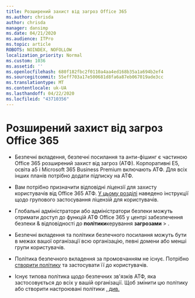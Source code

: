 ```yaml
---
title: Розширений захист від загроз Office 365
ms.author: chrisda
author: chrisda
manager: dansimp
ms.date: 04/21/2020
ms.audience: ITPro
ms.topic: article
ROBOTS: NOINDEX, NOFOLLOW
localization_priority: Normal
ms.custom: 1036
ms.assetid: ''
ms.openlocfilehash: 680f182fbc2f0110a4aa4ed168b35a1a694b2ef4
ms.sourcegitcommit: 55eff703a17e500681d8fa6a87eb067019ade3cc
ms.translationtype: MT
ms.contentlocale: uk-UA
ms.lasthandoff: 04/22/2020
ms.locfileid: "43710356"
---
```

# <a name="office-365-advanced-threat-protection"></a>Розширений захист від загроз Office 365

- Безпечні вкладення, безпечні посилання та анти-фішинг є частиною Office 365 розширений захист від загроз (АТФ). Корпоративні E5, освіта a5 і Microsoft 365 Business Premium включають АТФ. Для всіх інших планів потрібно додати підписку на АТФ.

- Вам потрібно призначити відповідні ліцензії для захисту користувачів від Office 365 АТФ. [У цьому розділі](https://docs.microsoft.com/office365/admin/subscriptions-and-billing/assign-licenses-to-users) наведено інструкції щодо групового застосування ліцензій для користувачів.

- Глобальні адміністратори або адміністратори безпеки можуть отримати доступ до функцій АТФ Office 365 у центрі забезпечення безпеки & відповідності до **політики**керування **загрозами** \> .

- Безпечні вкладення та політики безпечного посилання можуть бути в межах вашої організації всю організацію, певні домени або менші групи користувачів.

- Політика безпечного вкладення за промовчанням не існує. Потрібно [створити політику](https://docs.microsoft.com/office365/securitycompliance/set-up-atp-safe-attachments-policies) та застосувати її до користувачів.

- Існує типова політика щодо безпечних зв'язків АТФ, яка застосовується до всіх у вашій організації. Щоб змінити цю політику або створити настроювані політики [, див.](https://docs.microsoft.com/office365/securitycompliance/set-up-atp-safe-links-policies)
